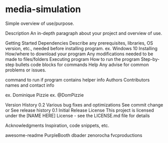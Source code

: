 # media-simulation

Simple overview of use/purpose.

Description
An in-depth paragraph about your project and overview of use.

Getting Started
Dependencies
Describe any prerequisites, libraries, OS version, etc., needed before installing program.
ex. Windows 10
Installing
How/where to download your program
Any modifications needed to be made to files/folders
Executing program
How to run the program
Step-by-step bullets
code blocks for commands
Help
Any advise for common problems or issues.

command to run if program contains helper info
Authors
Contributors names and contact info

ex. Dominique Pizzie
ex. @DomPizzie

Version History
0.2
Various bug fixes and optimizations
See commit change or See release history
0.1
Initial Release
License
This project is licensed under the [NAME HERE] License - see the LICENSE.md file for details

Acknowledgments
Inspiration, code snippets, etc.

awesome-readme
PurpleBooth
dbader
zenorocha
fvcproductions
